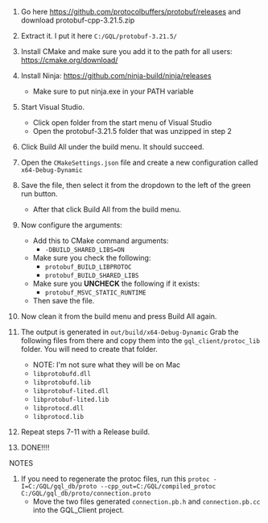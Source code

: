 1. Go here https://github.com/protocolbuffers/protobuf/releases and download protobuf-cpp-3.21.5.zip

2. Extract it. I put it here `C:/GQL/protobuf-3.21.5/`

3. Install CMake and make sure you add it to the path for all users: https://cmake.org/download/

4. Install Ninja: https://github.com/ninja-build/ninja/releases
    * Make sure to put ninja.exe in your PATH variable

5. Start Visual Studio.
    * Click open folder from the start menu of Visual Studio
    * Open the protobuf-3.21.5 folder that was unzipped in step 2

6. Click Build All under the build menu. It should succeed.

7. Open the `CMakeSettings.json` file and create a new configuration called `x64-Debug-Dynamic`

8. Save the file, then select it from the dropdown to the left of the green run button. 
    * After that click Build All from the build menu.

9. Now configure the arguments:
    * Add this to CMake command arguments:
        * `-DBUILD_SHARED_LIBS=ON`
    * Make sure you check the following: 
        * `protobuf_BUILD_LIBPROTOC`
        * `protobuf_BUILD_SHARED_LIBS`
    * Make sure you **UNCHECK** the following if it exists:
        * `protobuf_MSVC_STATIC_RUNTIME`
    * Then save the file.

10. Now clean it from the build menu and press Build All again.

11. The output is generated in `out/build/x64-Debug-Dynamic` Grab the following files from there and copy them into the `gql_client/protoc_lib` folder. You will need to create that folder.
    * NOTE: I'm not sure what they will be on Mac
    * `libprotobufd.dll`
    * `libprotobufd.lib`
    * `libprotobuf-lited.dll`
    * `libprotobuf-lited.lib`
    * `libprotocd.dll`
    * `libprotocd.lib`

12. Repeat steps 7-11 with a Release build. 

13. DONE!!!!


NOTES

1. If you need to regenerate the protoc files, run this `protoc -I=C:/GQL/gql_db/proto --cpp_out=C:/GQL/compiled_protoc C:/GQL/gql_db/proto/connection.proto`
    * Move the two files generated `connection.pb.h` and `connection.pb.cc` into the GQL_Client project.